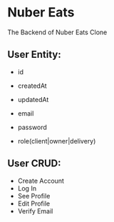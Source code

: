 # Nuber Eats

The Backend of Nuber Eats Clone

## User Entity:

 - id
 - createdAt
 - updatedAt

 - email
 - password
 - role(client|owner|delivery)

## User CRUD:

 - Create Account
 - Log In
 - See Profile
 - Edit Profile
 - Verify Email